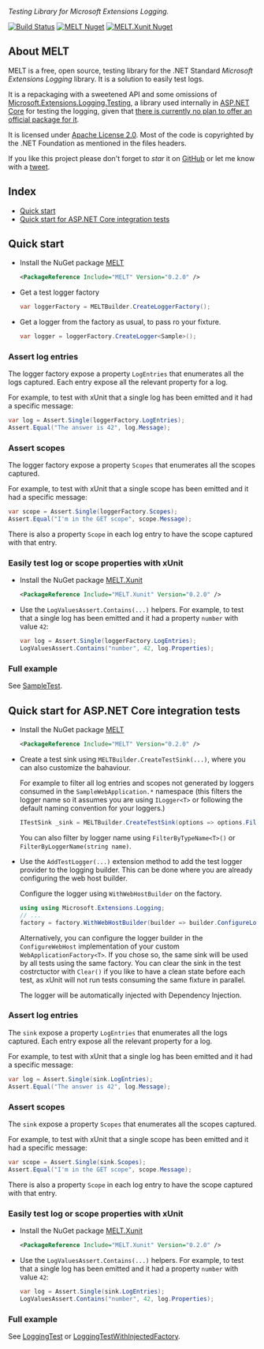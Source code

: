 _Testing Library for Microsoft Extensions Logging._

[![Build Status](https://alefranz.visualstudio.com/MELT/_apis/build/status/alefranz.MELT?branchName=master)](https://alefranz.visualstudio.com/MELT/_build/latest?definitionId=1?branchName=master)
[![MELT Nuget](https://img.shields.io/nuget/v/MELT.svg)](https://www.nuget.org/packages/MELT/)
[![MELT.Xunit Nuget](https://img.shields.io/nuget/v/MELT.Xunit.svg)](https://www.nuget.org/packages/MELT.Xunit/)

## About MELT

MELT is a free, open source, testing library for the .NET Standard _Microsoft Extensions Logging_ library.
It is a solution to easily test logs.

It is a repackaging with a sweetened API and some omissions of [Microsoft.Extensions.Logging.Testing](https://github.com/aspnet/Extensions/tree/master/src/Logging/Logging.Testing), a library used internally in [ASP.NET Core](https://github.com/aspnet/AspNetCore) for testing the logging, given that [there is currently no plan to offer an official package for it](https://github.com/aspnet/Extensions/issues/672#issuecomment-532850535).

It is licensed under [Apache License 2.0](https://github.com/alefranz/MELT/blob/master/LICENSE).
Most of the code is copyrighted by the .NET Foundation as mentioned in the files headers.

If you like this project please don't forget to *star* it on [GitHub](https//github.com/alefranz/MELT) or let me know with a [tweet](https://twitter.com/AleFranz).

## Index

* [Quick start](README.md#quick-start)
* [Quick start for ASP.NET Core integration tests](README.md#quick-start-for-aspnet-core-integration-tests)

## Quick start

* Install the NuGet package [MELT](https://www.nuget.org/packages/MELT/)

    ```xml
    <PackageReference Include="MELT" Version="0.2.0" />
    ```

* Get a test logger factory

    ```csharp
    var loggerFactory = MELTBuilder.CreateLoggerFactory();
    ```

* Get a logger from the factory as usual, to pass ro your fixture.

    ```csharp
    var logger = loggerFactory.CreateLogger<Sample>();
    ```

### Assert log entries

The logger factory expose a property `LogEntries` that enumerates all the logs captured.
Each entry expose all the relevant property for a log.

For example, to test with xUnit that a single log has been emitted and it had a specific message:

```csharp
var log = Assert.Single(loggerFactory.LogEntries);
Assert.Equal("The answer is 42", log.Message);
```

### Assert scopes

The logger factory expose a property `Scopes` that enumerates all the scopes captured.

For example, to test with xUnit that a single scope has been emitted and it had a specific message:

```csharp
var scope = Assert.Single(loggerFactory.Scopes);
Assert.Equal("I'm in the GET scope", scope.Message);
```

There is also a property `Scope` in each log entry to have the scope captured with that entry.

### Easily test log or scope properties with xUnit

* Install the NuGet package [MELT.Xunit](https://www.nuget.org/packages/MELT.Xunit/)

    ```xml
    <PackageReference Include="MELT.Xunit" Version="0.2.0" />
    ```

* Use the `LogValuesAssert.Contains(...)` helpers.
For example, to test that a single log has been emitted and it had a property `number` with value `42`:

    ```csharp
    var log = Assert.Single(loggerFactory.LogEntries);
    LogValuesAssert.Contains("number", 42, log.Properties);
    ```

### Full example

See [SampleTest](samples/SampleLibraryTests/SampleTest.cs).

## Quick start for ASP.NET Core integration tests

* Install the NuGet package [MELT](https://www.nuget.org/packages/MELT/)

    ```xml
    <PackageReference Include="MELT" Version="0.2.0" />
    ```

* Create a test sink using `MELTBuilder.CreateTestSink(...)`, where you can also customize the bahaviour.

    For example to filter all log entries and scopes not generated by loggers consumed in the `SampleWebApplication.*` namespace (this filters the logger name so it assumes you are using `ILogger<T>` or following the default naming convention for your loggers.)

    ```csharp
    ITestSink _sink = MELTBuilder.CreateTestSink(options => options.FilterByNamespace(nameof(SampleWebApplication)));
    ```

    You can also filter by logger name using `FilterByTypeName<T>()` or `FilterByLoggerName(string name)`.

* Use the `AddTestLogger(...)` extension method to add the test logger provider to the logging builder. This can be done where you are already configuring the web host builder.

    Configure the logger using `WithWebHostBuilder` on the factory.

    ```csharp
    using using Microsoft.Extensions.Logging;
    // ...
    factory = factory.WithWebHostBuilder(builder => builder.ConfigureLogging(logging => logging.AddTestLogger(_sink)));
    ```

    Alternatively, you can configure the logger builder in the `ConfigureWebHost` implementation of your custom `WebApplicationFactory<T>`.
    If you chose so, the same sink will be used by all tests using the same factory.
    You can clear the sink in the test costrctuctor with `Clear()` if you like to have a clean state before each test, as xUnit will not run tests consuming the same fixture in parallel.

    The logger will be automatically injected with Dependency Injection.

### Assert log entries

The `sink` expose a property `LogEntries` that enumerates all the logs captured.
Each entry expose all the relevant property for a log.

For example, to test with xUnit that a single log has been emitted and it had a specific message:

```csharp
var log = Assert.Single(sink.LogEntries);
Assert.Equal("The answer is 42", log.Message);
```

### Assert scopes

The `sink` expose a property `Scopes` that enumerates all the scopes captured.

For example, to test with xUnit that a single scope has been emitted and it had a specific message:

```csharp
var scope = Assert.Single(sink.Scopes);
Assert.Equal("I'm in the GET scope", scope.Message);
```

There is also a property `Scope` in each log entry to have the scope captured with that entry.

### Easily test log or scope properties with xUnit

* Install the NuGet package [MELT.Xunit](https://www.nuget.org/packages/MELT.Xunit/)

    ```xml
    <PackageReference Include="MELT.Xunit" Version="0.2.0" />
    ```

* Use the `LogValuesAssert.Contains(...)` helpers.
For example, to test that a single log has been emitted and it had a property `number` with value `42`:

    ```csharp
    var log = Assert.Single(sink.LogEntries);
    LogValuesAssert.Contains("number", 42, log.Properties);
    ```

### Full example

See [LoggingTest](samples/SampleWebApplication.IntegrationTests/LoggingTest.cs) or
[LoggingTestWithInjectedFactory](samples/SampleWebApplication.IntegrationTests/LoggingTestWithInjectedFactory.cs).
